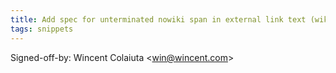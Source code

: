 ```yaml
---
title: Add spec for unterminated nowiki span in external link text (wikitext, 0380619)
tags: snippets
---
```


Signed-off-by: Wincent Colaiuta &lt;win@wincent.com&gt;
